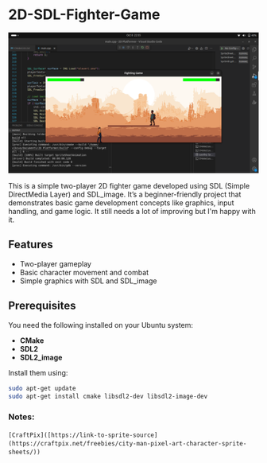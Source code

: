 # 2D-SDL-Fighter-Game



![Game Screenshot](gamesc.png)



This is a simple two-player 2D fighter game developed using SDL (Simple DirectMedia Layer) and SDL_image. It’s a beginner-friendly project that demonstrates basic game development concepts like graphics, input handling, and game logic. It still needs a lot of improving but I'm happy with it. 

## Features

- Two-player gameplay
- Basic character movement and combat
- Simple graphics with SDL and SDL_image

## Prerequisites

You need the following installed on your Ubuntu system:

- **CMake**
- **SDL2**
- **SDL2_image**

Install them using:

```bash
sudo apt-get update
sudo apt-get install cmake libsdl2-dev libsdl2-image-dev

```
### Notes:
`[CraftPix]([https://link-to-sprite-source](https://craftpix.net/freebies/city-man-pixel-art-character-sprite-sheets/))`

